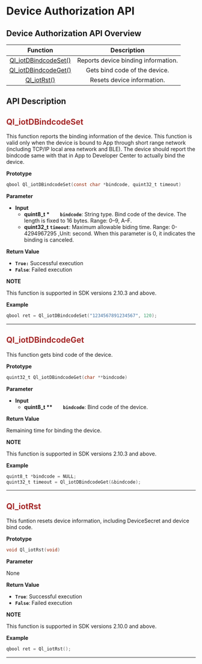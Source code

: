 # Device Authorization API


## **Device Authorization API Overview**

|                  Function                   |             Description             |
| :-----------------------------------------: | :---------------------------------: |
| [Ql_iotDBindcodeSet()](#Ql_iotDBindcodeSet) | Reports device binding information. |
| [Ql_iotDBindcodeGet()](#Ql_iotDBindcodeGet) |    Gets bind code of the device.    |
|          [Ql_iotRst()](#Ql_iotRst)          |     Resets device information.      |

## **API Description**

<span id="Ql_iotDBindcodeSet">  </span>

## <font color=#A52A2A  >__Ql_iotDBindcodeSet__</font>

This function reports the binding information of the device. This function is valid only when the device is bound to App through short range network (including TCP/IP local area network and BLE). The device should report the bindcode same with that in App to Developer Center to actually bind the device.

__Prototype__

```c
qbool Ql_iotDBindcodeSet(const char *bindcode, quint32_t timeout)
```

__Parameter__

* __Input__
  * __quint8_t *__  __`bindcode`__: String type. Bind code of the device. The length is fixed to 16 bytes. Range: 0–9, A–F.
  * __quint32_t__ __`timeout`__: Maximum allowable biding time.  Range: 0-4294967295 ,Unit: second. When this parameter is 0, it indicates the binding is canceled.


__Return Value__

* __`True:`__ Successful execution
* __`False`__: Failed execution

__NOTE__

This function is supported in SDK versions 2.10.3 and above.

__Example__

```c
qbool ret = Ql_iotDBindcodeSet("1234567891234567", 120);
```

---

<span id="Ql_iotDBindcodeGet">  </span>

## <font color=#A52A2A  >__Ql_iotDBindcodeGet__</font>

This function gets bind code of the device.

__Prototype__

```c
quint32_t Ql_iotDBindcodeGet(char **bindcode)
```

__Parameter__

* __Input__
  * __quint8_t **__  __`bindcode`__: Bind code of the device.

__Return Value__

Remaining time for binding the device.

__NOTE__

This function is supported in SDK versions 2.10.3 and above.

__Example__

```c
quint8_t *bindcode = NULL;
quint32_t timeout = Ql_iotDBindcodeGet(&bindcode);
```

---

<span id="Ql_iotRst">  </span>

## <font color=#A52A2A  >__Ql_iotRst__</font>

 This funtion resets device information, including DeviceSecret and device bind code.

__Prototype__

```c
void Ql_iotRst(void)
```

__Parameter__

None

__Return Value__

* __`True`__: Successful execution
* __`False`__: Failed execution

__NOTE__

This function is supported in SDK versions 2.10.0 and above.

__Example__

```c
qbool ret = Ql_iotRst();
```

---
